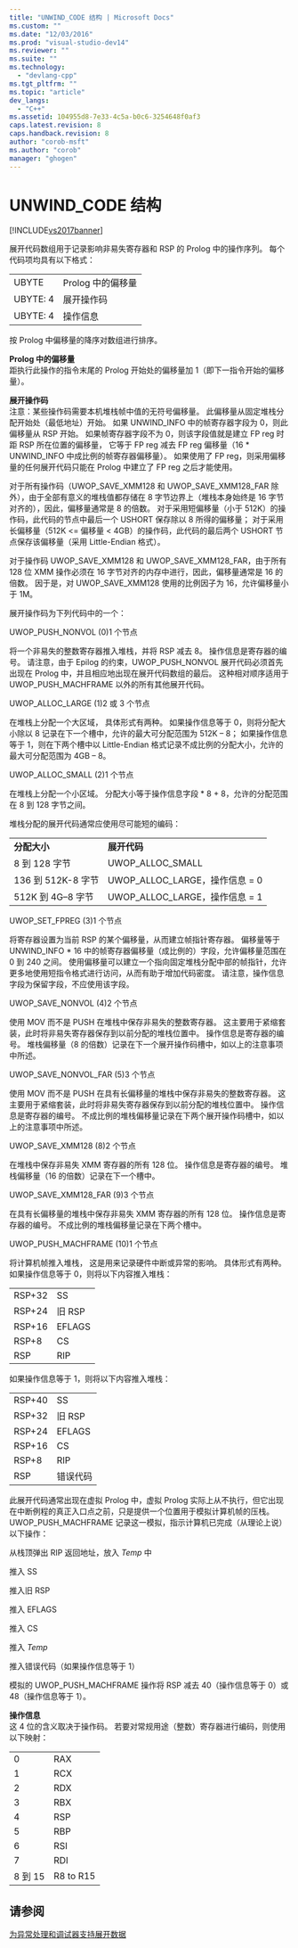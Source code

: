 ```yaml
---
title: "UNWIND_CODE 结构 | Microsoft Docs"
ms.custom: ""
ms.date: "12/03/2016"
ms.prod: "visual-studio-dev14"
ms.reviewer: ""
ms.suite: ""
ms.technology: 
  - "devlang-cpp"
ms.tgt_pltfrm: ""
ms.topic: "article"
dev_langs: 
  - "C++"
ms.assetid: 104955d8-7e33-4c5a-b0c6-3254648f0af3
caps.latest.revision: 8
caps.handback.revision: 8
author: "corob-msft"
ms.author: "corob"
manager: "ghogen"
---
```

# UNWIND_CODE 结构
[!INCLUDE[vs2017banner](../assembler/inline/includes/vs2017banner.md)]

展开代码数组用于记录影响非易失寄存器和 RSP 的 Prolog 中的操作序列。  每个代码项均具有以下格式：  
  
|||  
|-|-|  
|UBYTE|Prolog 中的偏移量|  
|UBYTE: 4|展开操作码|  
|UBYTE: 4|操作信息|  
  
 按 Prolog 中偏移量的降序对数组进行排序。  
  
 **Prolog 中的偏移量**  
 距执行此操作的指令末尾的 Prolog 开始处的偏移量加 1（即下一指令开始的偏移量）。  
  
 **展开操作码**  
 注意：某些操作码需要本机堆栈帧中值的无符号偏移量。  此偏移量从固定堆栈分配开始处（最低地址）开始。  如果 UNWIND\_INFO 中的帧寄存器字段为 0，则此偏移量从 RSP 开始。  如果帧寄存器字段不为 0，则该字段值就是建立 FP reg 时距 RSP 所在位置的偏移量，  它等于 FP reg 减去 FP reg 偏移量（16 \* UNWIND\_INFO 中成比例的帧寄存器偏移量）。  如果使用了 FP reg，则采用偏移量的任何展开代码只能在 Prolog 中建立了 FP reg 之后才能使用。  
  
 对于所有操作码（UWOP\_SAVE\_XMM128 和 UWOP\_SAVE\_XMM128\_FAR 除外），由于全部有意义的堆栈值都存储在 8 字节边界上（堆栈本身始终是 16 字节对齐的），因此，偏移量通常是 8 的倍数。  对于采用短偏移量（小于 512K）的操作码，此代码的节点中最后一个 USHORT 保存除以 8 所得的偏移量；  对于采用长偏移量（512K \<\= 偏移量 \< 4GB）的操作码，此代码的最后两个 USHORT 节点保存该偏移量（采用 Little\-Endian 格式）。  
  
 对于操作码 UWOP\_SAVE\_XMM128 和 UWOP\_SAVE\_XMM128\_FAR，由于所有 128 位 XMM 操作必须在 16 字节对齐的内存中进行，因此，偏移量通常是 16 的倍数。  因于是，对 UWOP\_SAVE\_XMM128 使用的比例因子为 16，允许偏移量小于 1M。  
  
 展开操作码为下列代码中的一个：  
  
 UWOP\_PUSH\_NONVOL \(0\)1 个节点  
  
 将一个非易失的整数寄存器推入堆栈，并将 RSP 减去 8。  操作信息是寄存器的编号。  请注意，由于 Epilog 的约束，UWOP\_PUSH\_NONVOL 展开代码必须首先出现在 Prolog 中，并且相应地出现在展开代码数组的最后。  这种相对顺序适用于 UWOP\_PUSH\_MACHFRAME 以外的所有其他展开代码。  
  
 UWOP\_ALLOC\_LARGE \(1\)2 或 3 个节点  
  
 在堆栈上分配一个大区域，  具体形式有两种。  如果操作信息等于 0，则将分配大小除以 8 记录在下一个槽中，允许的最大可分配范围为 512K – 8；  如果操作信息等于 1，则在下两个槽中以 Little\-Endian 格式记录不成比例的分配大小，允许的最大可分配范围为 4GB – 8。  
  
 UWOP\_ALLOC\_SMALL \(2\)1 个节点  
  
 在堆栈上分配一个小区域。  分配大小等于操作信息字段 \* 8 \+ 8，允许的分配范围在 8 到 128 字节之间。  
  
 堆栈分配的展开代码通常应使用尽可能短的编码：  
  
|||  
|-|-|  
|**分配大小**|**展开代码**|  
|8 到 128 字节|UWOP\_ALLOC\_SMALL|  
|136 到 512K\-8 字节|UWOP\_ALLOC\_LARGE，操作信息 \= 0|  
|512K 到 4G–8 字节|UWOP\_ALLOC\_LARGE，操作信息 \= 1|  
  
 UWOP\_SET\_FPREG \(3\)1 个节点  
  
 将寄存器设置为当前 RSP 的某个偏移量，从而建立帧指针寄存器。  偏移量等于 UNWIND\_INFO \* 16 中的帧寄存器偏移量（成比例的）字段，允许偏移量范围在 0 到 240 之间。  使用偏移量可以建立一个指向固定堆栈分配中部的帧指针，允许更多地使用短指令格式进行访问，从而有助于增加代码密度。  请注意，操作信息字段为保留字段，不应使用该字段。  
  
 UWOP\_SAVE\_NONVOL \(4\)2 个节点  
  
 使用 MOV 而不是 PUSH 在堆栈中保存非易失的整数寄存器。  这主要用于紧缩套装，此时将非易失寄存器保存到以前分配的堆栈位置中。  操作信息是寄存器的编号。  堆栈偏移量（8 的倍数）记录在下一个展开操作码槽中，如以上的注意事项中所述。  
  
 UWOP\_SAVE\_NONVOL\_FAR \(5\)3 个节点  
  
 使用 MOV 而不是 PUSH 在具有长偏移量的堆栈中保存非易失的整数寄存器。  这主要用于紧缩套装，此时将非易失寄存器保存到以前分配的堆栈位置中。  操作信息是寄存器的编号。  不成比例的堆栈偏移量记录在下两个展开操作码槽中，如以上的注意事项中所述。  
  
 UWOP\_SAVE\_XMM128 \(8\)2 个节点  
  
 在堆栈中保存非易失 XMM 寄存器的所有 128 位。  操作信息是寄存器的编号。  堆栈偏移量（16 的倍数）记录在下一个槽中。  
  
 UWOP\_SAVE\_XMM128\_FAR \(9\)3 个节点  
  
 在具有长偏移量的堆栈中保存非易失 XMM 寄存器的所有 128 位。  操作信息是寄存器的编号。  不成比例的堆栈偏移量记录在下两个槽中。  
  
 UWOP\_PUSH\_MACHFRAME \(10\)1 个节点  
  
 将计算机帧推入堆栈，  这是用来记录硬件中断或异常的影响。  具体形式有两种。  如果操作信息等于 0，则将以下内容推入堆栈：  
  
|||  
|-|-|  
|RSP\+32|SS|  
|RSP\+24|旧 RSP|  
|RSP\+16|EFLAGS|  
|RSP\+8|CS|  
|RSP|RIP|  
  
 如果操作信息等于 1，则将以下内容推入堆栈：  
  
|||  
|-|-|  
|RSP\+40|SS|  
|RSP\+32|旧 RSP|  
|RSP\+24|EFLAGS|  
|RSP\+16|CS|  
|RSP\+8|RIP|  
|RSP|错误代码|  
  
 此展开代码通常出现在虚拟 Prolog 中，虚拟 Prolog 实际上从不执行，但它出现在中断例程的真正入口点之前，只是提供一个位置用于模拟计算机帧的压栈。  UWOP\_PUSH\_MACHFRAME 记录这一模拟，指示计算机已完成（从理论上说）以下操作：  
  
 从栈顶弹出 RIP 返回地址，放入 *Temp* 中  
  
 推入 SS  
  
 推入旧 RSP  
  
 推入 EFLAGS  
  
 推入 CS  
  
 推入 *Temp*  
  
 推入错误代码（如果操作信息等于 1）  
  
 模拟的 UWOP\_PUSH\_MACHFRAME 操作将 RSP 减去 40（操作信息等于 0）或 48（操作信息等于 1）。  
  
 **操作信息**  
 这 4 位的含义取决于操作码。  若要对常规用途（整数）寄存器进行编码，则使用以下映射：  
  
|||  
|-|-|  
|0|RAX|  
|1|RCX|  
|2|RDX|  
|3|RBX|  
|4|RSP|  
|5|RBP|  
|6|RSI|  
|7|RDI|  
|8 到 15|R8 to R15|  
  
## 请参阅  
 [为异常处理和调试器支持展开数据](../build/unwind-data-for-exception-handling-debugger-support.md)